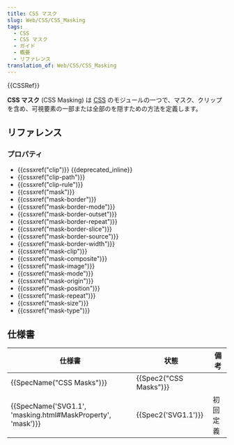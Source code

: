 ```yaml
---
title: CSS マスク
slug: Web/CSS/CSS_Masking
tags:
  - CSS
  - CSS マスク
  - ガイド
  - 概要
  - リファレンス
translation_of: Web/CSS/CSS_Masking
---
```

{{CSSRef}}

**CSS マスク** (CSS Masking) は [CSS](/ja/docs/Web/CSS) のモジュールの一つで、マスク、クリップを含め、可視要素の一部または全部のを隠すための方法を定義します。

## リファレンス

### プロパティ

- {{cssxref("clip")}} {{deprecated_inline}}
- {{cssxref("clip-path")}}
- {{cssxref("clip-rule")}}
- {{cssxref("mask")}}
- {{cssxref("mask-border")}}
- {{cssxref("mask-border-mode")}}
- {{cssxref("mask-border-outset")}}
- {{cssxref("mask-border-repeat")}}
- {{cssxref("mask-border-slice")}}
- {{cssxref("mask-border-source")}}
- {{cssxref("mask-border-width")}}
- {{cssxref("mask-clip")}}
- {{cssxref("mask-composite")}}
- {{cssxref("mask-image")}}
- {{cssxref("mask-mode")}}
- {{cssxref("mask-origin")}}
- {{cssxref("mask-position")}}
- {{cssxref("mask-repeat")}}
- {{cssxref("mask-size")}}
- {{cssxref("mask-type")}}

## 仕様書

| 仕様書                                                                    | 状態                       | 備考            |
| -------------------------------------------------------------------------------- | ---------------------------- | ------------------ |
| {{SpecName("CSS Masks")}}                                                 | {{Spec2("CSS Masks")}} |                    |
| {{SpecName('SVG1.1', 'masking.html#MaskProperty', 'mask')}} | {{Spec2('SVG1.1')}}     | 初回定義 |
